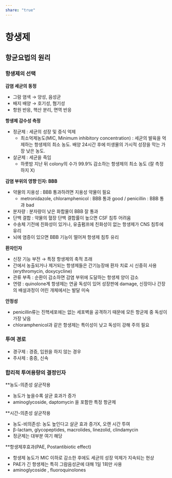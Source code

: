 ```yaml
---
share: "true"
---
```


# 항생제

## 항균요법의 원리

### 항생제의 선택

**감염 세균의 동정**
- 그람 염색 → 양성, 음성균
- 배지 배양 → 호기성, 혐기성
- 항원 반응, 핵산 분리, 면역 반응


**항생제 감수성 측정**
- 정균제 : 세균의 성장 및 증식 억제
	- 최소억제농도(MIC, Minimum inhibitory concentration) : 세균의 발육을 억제하는 항생제의 최소 농도. 배양 24시간 후에 미생물의 가시적 성장을 막는 가장 낮은 농도.
- 살균제 : 세균을 죽임
	- 하룻밤 지난 뒤 colony의 수가 99.9% 감소하는 항생제의 최소 농도 (잘 측정하지 X)

 **감염 부위의 영향 인자: BBB**
 - 약물의 지용성 : BBB 통과하려면 지용성 약물이 필요
	 - metronidazole, chloramphenicol : BBB 통과 good / penicillin : BBB 통과 bad
 - 분자량 : 분자량이 낮은 화합물이 BBB 잘 통과
 - 단백 결합 : 약물의 혈장 단백 결합률이 높으면 CSF 침투 어려움
 - 수송체 기전에 친화성이 있거나, 유출펌프에 친화성이 없는 항생제가 CNS 침투에 유리
 - 뇌에 염증이 있으면 BBB 기능이 떨어져 항생제 침투 유리
 
**환자인자**
- 신장 기능 부전 → 특정 항생제의 축적 초래
- 간에서 농출되거나 제거되는 항생제들은 간기능장애 환자 치료 시 신중히 사용 (erythromycin, doxycycline)
- 관류 부족 : 순환이 감소하면 감염 부위에 도달하는 항생제 양이 감소
- 연령 : quinolone계 항생제는 연골 독성이 있어 성장판에 damage, 신장이나 간장의 배설과정이 어린 개체에서는 발달 미숙

**안정성**
- penicillin류는 진핵세포에는 없는 세포벽을 공격하기 때문에 모든 항균제 중 독성이 가장 낮음
- chloramphenicol과 같은 항생제는 특이성이 낮고 독성이 강해 주의 필요

### 투여 경로

- 경구제 : 경증, 입원을 하지 않는 경우
- 주사제 : 중증, 신속

### 합리적 투여용량의 결정인자

**농도-의존성 살균작용
- 농도가 높을수록 살균 효과가 증가
- aminoglycoside, daptomycin 을 포함한 특정 항균제


**시간-의존성 살균작용
- 농도-비의존성: 농도 높인다고 살균 효과 증가X, 오랜 시간 투여
- β-lactam, glycopeptides, macrolides, linezolid, clindamycin
- 정균제는 대부분 여기 해당

**항생제후효과(PAE, Postantibiotic effect)
- 항생제 농도가 MIC 이하로 감소한 후에도 세균의 성장 억제가 지속되는 현상
- PAE가 긴 항생제는 특히 그람음성균에 대해 1일 1회만 사용
- aminoglycoside , fluoroquinolones

